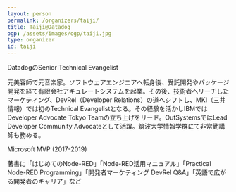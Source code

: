 ```yaml
---
layout: person
permalink: /organizers/taiji/
title: Taiji@Datadog
ogp: /assets/images/ogp/taiji.jpg
type: organizer
id: taiji
---
```

DatadogのSenior Technical Evangelist

元美容師で元音楽家。ソフトウェアエンジニアへ転身後、受託開発やパッケージ開発を経て有限会社アキュレートシステムを起業。その後、技術者へリーチしたマーケティング、DevRel（Developer Relations）の道へシフトし、MKI（三井情報）では初のTechnical Evangelistとなる。その経験を活かしIBMではDeveloper Advocate Tokyo Teamの立ち上げをリード。OutSystemsではLead Developer Community Advocateとして活躍。筑波大学情報学群にて非常勤講師も務める。

Microsoft MVP (2017-2019)

著書に「はじめてのNode-RED」「Node-RED活用マニュアル」「Practical Node-RED Programming」「開発者マーケティング DevRel Q&A」「英語で広がる開発者のキャリア」など
